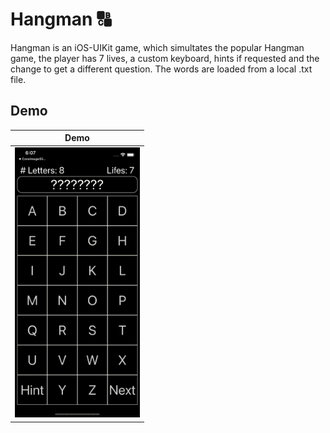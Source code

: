 # Hangman 🔠
Hangman is an iOS-UIKit game, which simultates the popular Hangman game, the player has 7 lives, a custom keyboard, hints if requested and the change to get a different question. The words are loaded from a local .txt file. 

## Demo
| Demo |
| --- |
| <img src="images/gifs/Gif-Hangman-Demo.gif" alt="Hangman-Demo" width="200" /> |

